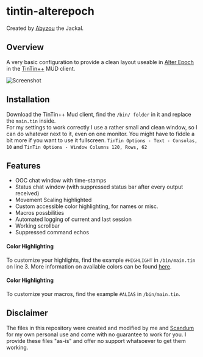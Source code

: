 # tintin-alterepoch

Created by [Abyzou](https://ae-mud.com/wiki/index.php?title=Abyzou_Akui) the Jackal.

## Overview
A very basic configuration to provide a clean layout useable in [Alter Epoch](https://ae-mud.com/) in the [TinTin++](https://tintin.sourceforge.io) MUD client.

![Screenshot](https://imgur.com/a/yUpa69m)

## Installation
Download the TinTin++ Mud client, find the `/bin/ folder` in it and replace the `main.tin` inside.  
For my settings to work correctly I use a rather small and clean window, so I can do whatever next to it, even on one monitor. You might have to fiddle a bit more if you want to use it fullscreen. `TinTin Options - Text - Consolas, 10` and `TinTin Options - Window Columns 120, Rows, 62`

## Features
* OOC chat window with time-stamps
* Status chat window (with suppressed status bar after every output received)
* Movement Scaling highlighted
* Custom accessible color highlighting, for names or misc.
* Macros possbilities
* Automated logging of current and last session
* Working scrollbar
* Suppressed command echos

#### Color Highlighting
To customize your highlights, find the example `#HIGHLIGHT` in `/bin/main.tin` on line 3. More information on available colors can be found [here](https://tintin.mudhalla.net/manual/highlight.php).

#### Color Highlighting
To customize your macros, find the example `#ALIAS` in `/bin/main.tin`. 

## Disclaimer
The files in this repository were created and modified by me and [Scandum](https://github.com/scandum) for my own personal use and come with no guarantee to work for you. I provide these files "as-is" and offer no support whatsoever to get them working. 
